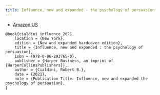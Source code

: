 ```yaml
---
title: Influence, new and expanded - the psychology of persuasion
---
```


- [Amazon US](https://www.amazon.com/Influence-New-Expanded-Psychology-Persuasion-dp-0062937650/dp/0062937650/ref=dp_ob_title_bk)

```
@book{cialdini_influence_2021,
	location = {New York},
	edition = {New and expanded hardcover edition},
	title = {Influence, new and expanded : the psychology of persuasion},
	isbn = {978-0-06-293765-0},
	publisher = {Harper Business, an imprint of {HarperCollinsPublishers}},
	author = {Cialdini, Robert B.},
	date = {2021},
	note = {Publication Title: Influence, new and expanded the psychology of persuasion},
}
```
